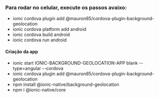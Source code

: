 ### Para rodar no celular, execute os passos avaixo:
- ionic cordova plugin add @mauron85/cordova-plugin-background-geolocation
- ionic cordova platform add android
- ionic cordova build android
- ionic cordova run android


#### Criação da app
- ionic start IONIC-BACKGROUND-GEOLOCATION-APP blank --type=angular --cordova
- ionic cordova plugin add @mauron85/cordova-plugin-background-geolocation
- npm install @ionic-native/background-geolocation
- npm i @ionic-native/core